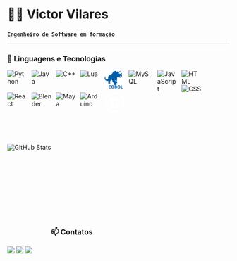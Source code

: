 # 👨‍💻 Victor Vilares 

**`Engenheiro de Software em formação`**

---

### 🤖 Linguagens e Tecnologias

<img 
    align="left" 
    alt="Python" 
    title="Python"
    width="45px" 
    style="padding-right: 10px;" 
    src="https://cdn.jsdelivr.net/gh/devicons/devicon@latest/icons/python/python-original.svg" 
/>
<img 
    align="left" 
    alt="Java" 
    title="Java"
    width="45px" 
    style="padding-right: 10px;" 
    src="https://cdn.jsdelivr.net/gh/devicons/devicon@latest/icons/java/java-original-wordmark.svg" 
/>
<img 
    align="left" 
    alt="C++" 
    title="C++"
    width="45px" 
    style="padding-right: 10px;" 
    src="https://cdn.jsdelivr.net/gh/devicons/devicon@latest/icons/cplusplus/cplusplus-original.svg" 
/>
<img 
    align="left" 
    alt="Lua" 
    title="Lua"
    width="45px" 
    style="padding-right: 10px;" 
    src="https://cdn.jsdelivr.net/gh/devicons/devicon@latest/icons/lua/lua-original.svg" 
/>
<img 
    align="left" 
    alt="C++" 
    title="C++"
    width="45px" 
    style="padding-right: 10px;" 
    src="LOGO'S\cobol_svg.svg" 
/>
<img 
    align="left" 
    alt="MySQL" 
    title="MySQL"
    width="55px" 
    style="padding-right: 10px;" 
    src="https://cdn.jsdelivr.net/gh/devicons/devicon@latest/icons/mysql/mysql-original-wordmark.svg" 
/>
<img 
    align="left" 
    alt="JavaScript" 
    title="JavaScript"
    width="45px" 
    style="padding-right: 10px;" 
    src="https://cdn.jsdelivr.net/gh/devicons/devicon@latest/icons/javascript/javascript-original.svg" 
/>
<img 
    align="left" 
    alt="HTML"
    title="HTML" 
    width="45px" 
    style="padding-right: 10px;" 
    src="https://cdn.jsdelivr.net/gh/devicons/devicon@latest/icons/html5/html5-original.svg" 
/>
<img 
    align="left" 
    alt="CSS" 
    title="CSS"
    width="45px" 
    style="padding-right: 10px;" 
    src="https://cdn.jsdelivr.net/gh/devicons/devicon@latest/icons/css3/css3-original.svg" 
/>
<img 
    align="left" 
    alt="React"
    title="React" 
    width="45px" 
    style="padding-right: 10px;" 
    src="https://cdn.jsdelivr.net/gh/devicons/devicon@latest/icons/react/react-original.svg" 
/>
<svg  align="left" 
    alt="C++" 
    title="C++"
    width="45px" 
    style="padding-right: 10px;" 
    fill="#ffffff" 
    width="45px" 
    viewBox="0 0 24 24" 
    xmlns="http://www.w3.org/2000/svg"
    ><g id="SVGRepo_bgCarrier" stroke-width="0"></g><g id="SVGRepo_tracerCarrier" stroke-linecap="round" stroke-linejoin="round"></g><g id="SVGRepo_iconCarrier"><path d="m12 0c-6.627 0-12 5.373-12 12s5.373 12 12 12 12-5.373 12-12c0-6.627-5.373-12-12-12zm0 1.846c5.595.007 10.128 4.545 10.128 10.141 0 5.601-4.54 10.141-10.141 10.141s-10.141-4.54-10.141-10.141c0-2.8 1.135-5.335 2.97-7.17 1.837-1.835 4.374-2.97 7.176-2.97h.007zm0 2.77c-4.392.774-8.308 4.824-8.308 9.23 2.149-3.794 3.584-4.067 3.981-4.067s.606.206.606.663v5.654c0 .703-1.366.588-1.818.519 1.67 2.485 5.539 2.77 5.539 2.77l1.846-1.846 1.846.923c2.914-1.334 4.615-4.19 4.615-4.615-.701.868-1.646 1.515-2.731 1.836l-.039.01c-.245 0-.923-.126-.923-.462v-6.693c0-.581 1.342-2.354 1.846-3-3.332.873-4.298 2.394-4.298 2.394s-.253-.548-1.24-.548c.501.473.838 1.114.922 1.832l.001.014v5.654c-.525.373-1.144.653-1.813.801l-.034.006c-.64 0-.952-.26-.952-.75s.029-6.634.029-6.634-.923.339-.923-1.558c0-.949 1.846-2.135 1.846-2.135z"></path></g>
</svg>
<img 
    align="left" 
    alt="Blender" 
    title="Blender"
    width="45px" 
    style="padding-right: 10px;" 
    src="https://cdn.jsdelivr.net/gh/devicons/devicon@latest/icons/blender/blender-original.svg" 
/>
<img 
    align="left" 
    alt="Maya" 
    title="Maya"
    width="45px" 
    style="padding-right: 10px;" 
    src="https://cdn.jsdelivr.net/gh/devicons/devicon@latest/icons/maya/maya-original-wordmark.svg" 
/>
<img 
    align="left" 
    alt="Arduíno" 
    title="Arduíno"
    width="45px" 
    style="padding-right: 10px;" 
    src="https://cdn.jsdelivr.net/gh/devicons/devicon@latest/icons/arduino/arduino-original-wordmark.svg" 
/>
<br/>
<br/>
<br/>
<br/>
<br/>
<img 
      align="left" 
      alt="GitHub Stats" 
      height="200" 
      src="https://github-readme-stats.vercel.app/api/top-langs/?username=VictorVIlares&theme=cobalt&layout=compact&custom_title=Tecnologias&langs_count=9" 
  />

<br/>
<br/>
<br/>
<br/>
<br/>
<br/>
<br/>
<br/>
<br/>

### 📫 Contatos
<div> 
  <a href = "victor.vilares04@gmail.com"><img src="https://img.shields.io/badge/Gmail-D14836?style=for-the-badge&logo=gmail&logoColor=white" target="_blank"></a>
  <a href="https://www.linkedin.com/in/victor-vilares/" target="_blank"><img src="https://img.shields.io/badge/-LinkedIn-%230077B5?style=for-the-badge&logo=linkedin&logoColor=white" target="_blank"></a>
  <a href="wa.me/5511939489017" target="_blank"><img src="https://img.shields.io/badge/WhatsApp-25D366?style=for-the-badge&logo=whatsapp&logoColor=white" target="_blank"></a>  
  
</div>